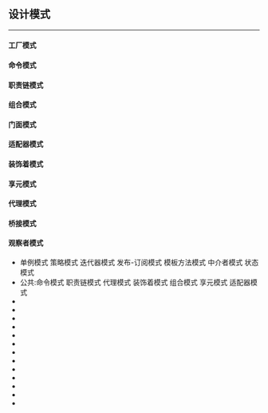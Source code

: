 <!--
 * @Author: your name
 * @Date: 2021-09-07 19:27:14
 * @LastEditTime: 2021-09-07 19:46:54
 * @LastEditors: Please set LastEditors
 * @Description: In User Settings Edit
 * @FilePath: \notes\study notes\设计模式\设计模式.md
-->

## 设计模式

---

#### 工厂模式

#### 命令模式

#### 职责链模式

#### 组合模式

#### 门面模式

#### 适配器模式

#### 装饰着模式

#### 享元模式

#### 代理模式

#### 桥接模式

#### 观察者模式

- 单例模式 策略模式 迭代器模式 发布-订阅模式 模板方法模式 中介者模式 状态模式
- 公共:命令模式 职责链模式 代理模式 装饰着模式 组合模式 享元模式 适配器模式
-
-
-
-
-
-
-
-
-
-
-
-
-
